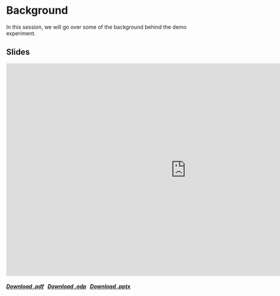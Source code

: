# Background

In this session, we will go over some of the background behind the demo experiment.

## Slides

<iframe src="https://docs.google.com/presentation/d/e/2PACX-1vSoTxp_DVlXqXg2LZKpcC0p2_cvoK-bQxyauAUKLMjUn-anZp5y6RCS55vDl3Gty1BiCBR95TgrGmx5/embed?start=false&loop=false" frameborder="0" width="960" height="569" allowfullscreen="true" mozallowfullscreen="true" webkitallowfullscreen="true"></iframe>

<h5>
<a href=https://docs.google.com/presentation/d/1moTnB4tGnii8hliiA_qMfDeGmvx74YC0_sTs_ZN-K7k/export/pdf><i class="fa-solid fa-file-pdf"></i> Download .pdf</a>
&nbsp;
<a href=https://docs.google.com/presentation/d/1moTnB4tGnii8hliiA_qMfDeGmvx74YC0_sTs_ZN-K7k-Q/export/odp><i class="fa-solid fa-file"></i> Download .odp</a>
&nbsp;
<a href=https://docs.google.com/presentation/d/1moTnB4tGnii8hliiA_qMfDeGmvx74YC0_sTs_ZN-K7k/export/pptx><i class="fa-solid fa-file-powerpoint"></i> Download .pptx</a>
</h5>
